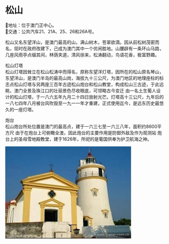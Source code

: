 # 松山  
📍地址：位于澳门正中心。  
🚌交通：公共汽车21、21A、25、26和26A号。  
  
松山又名东望洋山，是澳门最高的山，满山树木，苍翠欲滴。因从前松树茂密而名，现时在政府改建下，己成为澳门其中一个优闲胜地。山腰辟有一条环山马路，几座风雨亭点缀其间，林荫夹道，清风徐来，松涛翻动，鸟语花香，极富野趣。  
  
松山灯塔  
松山灯塔因耸立在松山松涛中而得名，原称东望洋灯塔，因所在的松山原名琴山，东望洋山，是澳门半岛的最高山岗，海拔九十三公尺，为澳门地区的地理座标的标志点松山灯塔与另两座三百年古迹松山炮台和松山教堂，构成松山三古迹，于此远眺，澳门全景及珠江口的壮丽景色尽收眼底，可领略古今变迁 由一名土生葡人设计的松山灯塔，于一八六五年九月二十四日放射光芒。灯塔高十三公尺，九年后的一八七四年八月被台风吹毁至一九一一年才重建，正式使用迄今，是远东历史最悠久的一座灯塔。  
  
炮台  
松山炮台所处位置是澳门的最高点，建于一六三七至一六三八年，面积约8600平方尺 由于在炮台上可俯瞰全澳，因此炮台的主要作用是防御外敌及作为观测站 炮 台上的圣母雪地殿教堂，建于1626年，所祀的是葡国供奉为护卫航海之神。  
  
![](https://raw.githubusercontent.com/szqq0512/Pic/main/img/202201212102855.png)  